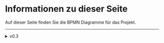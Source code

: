 # Informationen zu dieser Seite

Auf dieser Seite finden Sie die BPMN Diagramme für das Projekt.

---

<details>
<summary markdown="span">v0.3</summary>

<details>
<summary markdown="span">Beschreibung</summary>

## Rollen und Aufgaben

- **Host**: Der Host verwaltet Animationen, signalisiert den Abschluss eines Zuges und den Übergang zur Siegerehrung.
- **Server**: Der Server verwaltet die Spiellogik, überprüft die Aktionen der Spieler, insbesondere die Powerkarten-Einsätze und die Zugvalidierung.
- **Client**: Der Client stellt die Spieleroberfläche dar und ermöglicht dem Spieler, Aktionen wie den Einsatz einer Powerkarte, das Würfeln und das Ziehen einer Figur auszuführen.

## Ablauf eines Spielzugs mit Powerkarte

### Spielzugaktivierung und Animation
- Der Spielzug beginnt mit einer "ActivatePlayerMessage", die vom Server an den Client gesendet wird. Diese Nachricht informiert den Spieler darüber, dass er an der Reihe ist.
- Der Client startet daraufhin eine Animation, um den Spieler visuell darauf hinzuweisen, dass sein Zug begonnen hat.

### Einsatz der Powerkarte
- Vor dem eigentlichen Würfeln hat der Spieler die Möglichkeit, eine Powerkarte einzusetzen. Der Client sendet dazu eine Anfrage an den Server, um eine Powerkarte zu aktivieren.
- Der Server überprüft die Verfügbarkeit und Gültigkeit der ausgewählten Powerkarte und bestätigt deren Einsatz mit einer entsprechenden Nachricht an den Client.
- Falls die Powerkarte erfolgreich aktiviert wird, könnte sie den kommenden Würfelwurf oder die Bewegungsregeln beeinflussen (je nach Spielmechanik der Powerkarte).

### Würfelwurf
- Nach dem Einsatz der Powerkarte fordert der Client einen Würfelwurf beim Server an, indem er eine "RequestDiceMessage" sendet.
- Der Server simuliert den Würfelwurf und schickt das Ergebnis als "DiceMessage" zurück an den Client. Das Würfelergebnis wird dabei dem Spieler auf dem Client-Interface angezeigt.
- Die Powerkarte könnte hier einen Einfluss auf das Würfelergebnis haben, falls diese Funktionalität vorgesehen ist.

### Spielfigur-Auswahl und Bewegung
- Basierend auf dem Würfelergebnis wählt der Spieler im Client eine Spielfigur, die bewegt werden soll. Diese Auswahl wird an den Server gesendet.
- Der Server validiert den geplanten Zug und überprüft, ob die Bewegung den Regeln entspricht, insbesondere unter Berücksichtigung der eingesetzten Powerkarte.
- Nach erfolgreicher Validierung sendet der Server eine "MoveMessage" an alle Clients, und die Bewegung der Spielfigur wird bei diesen durch eine Animation dargestellt.

### Zugabschluss und Übergang zum nächsten Zug
- Nach Abschluss der Bewegung sendet der Server eine "EndOfTurnMessage" an den Host und den Client, um den Abschluss des Spielzugs zu signalisieren.
- Der Host spielt eine Animation ab und steuert den Übergang zum nächsten Spielerzug mithilfe einer "Next Turn"-Funktion.

### Übergang zur Siegerehrung
- Falls das Spiel endet, sendet der Server eine "CeremonyMessage".
- Diese Nachricht leitet die Siegerehrung ein.

</details>

- Turn_BPMN_v0.3.2
![Turn_BPMN_v0.3.2](BPMN/Turn_BPMN.drawio.png)

<details>
<summary markdown="span">Beschreibung</summary>

## Ablauf des Lobbyauswahl- und Spielstartprozesses

### Verbindungsaufbau und Lobbysuche
- Der Prozess startet mit der Anzeige eines Dialogs im Client und Host ("StartDialog"), in dem der Spieler nach einem passenden Spiel sucht.
- Der Client und der Host verbinden sich mit dem Server, dargestellt durch die "connect"-Schritte, um die Lobbyauswahl anzuzeigen.

### Beitritt zur Lobby
- Nach der Verbindungsherstellung geht der Prozess in den **Joining**-Schritt über, in dem der Host, Server und Client den Beitritt des Spielers zur Lobby koordinieren.
- Der Server sendet eine **JoinServerMessage** an den Host und den Client, die den Beitritt zur Lobby bestätigt.
- Anschließend erhält der Client vom Server eine **LobbyAcceptMessage**, die den erfolgreichen Beitritt zur Lobby signalisiert.

### Lobby-Status-Updates und Tischauswahl
- Der Server aktualisiert die Lobby-Informationen und sendet **TskUpdateMessages** an den Host und den Client, um den aktuellen Status der Lobby anzuzeigen.
- Der Client zeigt die verfügbaren Tsk`s an, und der Spieler kann einen Tisch auswählen, um daran teilzunehmen. Diese Auswahl wird durch die **SelectTskMessage** an den Server übermittelt.

### Start des Spiels
- Sobald die Tsk-Auswahl abgeschlossen ist und alle Spieler bereit sind (d.h eine entsprechende Nachricht gesendet haben), sendet der Server eine **GameStartMessage** an den Host und den Client, um das Spiel zu starten.
- Der Host und der Client empfangen diese Nachricht und bereiten den Übergang in das Spiel vor.

### Würfelwurf zur Bestimmung der Startreihenfolge
- Der Server fordert Client und Host per **DiceNowMessage** auf zu wuerfeln
- Zur Bestimmung der Spielerreihenfolge wird ein Würfelwurf durchgeführt. Der Host und Client fordern einen Würfelwurf vom Server an, indem sie eine **RequestDiceMessage** senden.
- Der Server führt den Würfelwurf durch und sendet das Ergebnis als **DiceMessage** an den Host und Client, die das Ergebnis anzeigen.

### Rangbestimmung und Übergang in das Spiel
- Basierend auf den Würfelergebnissen bestimmt der Server die Startreihenfolge und sendet eine **RankingResponseMessage** an den Host und den Client.
- Diese Nachricht gibt die endgültige Spielerreihenfolge an, und der Prozess wechselt in den Spielzustand, dargestellt durch den Übergang in den **Turn**-Prozess.

</details>

- Lobby_BPMN_v0.1.0
![Lobby_BPMN_v0.1.0](BPMN/Lobby_BPMN.drawio.png)

</details>